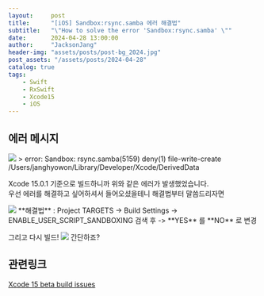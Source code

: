 ```yaml
---
layout:     post
title:      "[iOS] Sandbox:rsync.samba 에러 해결법"
subtitle:   "\"How to solve the error 'Sandbox:rsync.samba' \""
date:       2024-04-28 13:00:00
author:     "JacksonJang"
header-img: "assets/posts/post-bg_2024.jpg"
post_assets: "/assets/posts/2024-04-28"
catalog: true
tags:
    - Swift
    - RxSwift
    - Xcode15
    - iOS
---
```


## 에러 메시지
<img src="{{ page.post_assets }}/error.png">
> error: Sandbox: rsync.samba(5159) deny(1) file-write-create /Users/janghyowon/Library/Developer/Xcode/DerivedData

Xcode 15.0.1 기준으로 빌드하니까 위와 같은 에러가 발생했었습니다.
<br />
우선 에러를 해결하고 싶어하셔서 들어오셨을테니 해결법부터 말씀드리자면

<img src="{{ page.post_assets }}/Build_Settings.png">
**해결법** : Project TARGETS -> Build Settings -> ENABLE_USER_SCRIPT_SANDBOXING 검색 후 -> **YES** 를 **NO** 로 변경

그리고 다시 빌드!
<img src="{{ page.post_assets }}/Build_Success.png">
간단하죠?

## 관련링크
[Xcode 15 beta build issues](https://forums.developer.apple.com/forums/thread/731041)
